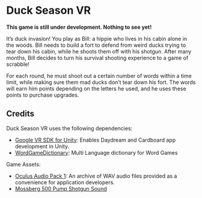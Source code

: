 # Duck Season VR

**This game is still under development. Nothing to see yet!**

It’s duck invasion! You play as Bill: a hippie who lives in his cabin alone in the woods. Bill needs to build a fort to defend from weird ducks trying to tear down his cabin, while he shoots them off with his shotgun. After many months, Bill decides to turn his survival shooting experience to a game of scrabble! 

For each round, he must shoot out a certain number of words within a time limit, while making sure them mad ducks don’t tear down his fort. The words will earn him points depending on the letters he used, and he uses these points to purchase upgrades.

## Credits
Duck Season VR uses the following dependencies:
 - [Google VR SDK for Unity](https://github.com/googlevr/gvr-unity-sdk): Enables Daydream and Cardboard app development in Unity.
 - [WordGameDictionary](https://github.com/buddingmonkey/WordGameDictionary): Multi Language dictionary for Word Games

Game Assets:
 - [Oculus Audio Pack 1](https://developer.oculus.com/downloads/package/oculus-audio-pack-1/1.0/): An archive of WAV audio files provided as a convenience for application developers.
 - [Mossberg 500 Pump Shotgun Sound](http://soundbible.com/2095-Mossberg-500-Pump-Shotgun.html)
